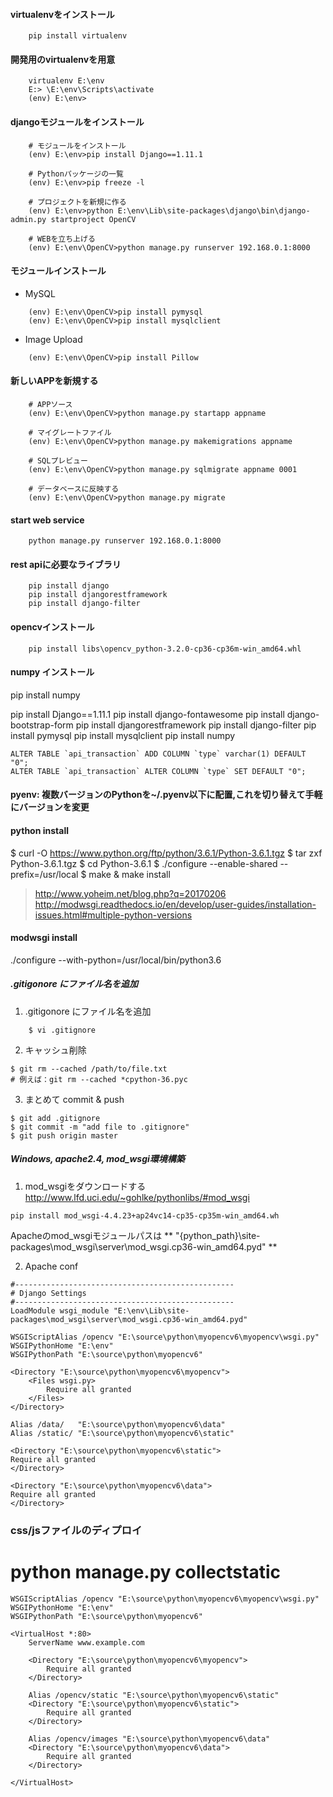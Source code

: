 #### virtualenvをインストール
```
    pip install virtualenv
```

#### 開発用のvirtualenvを用意
```
    virtualenv E:\env
    E:> \E:\env\Scripts\activate
    (env) E:\env>
```

#### djangoモジュールをインストール
```
    # モジュールをインストール
    (env) E:\env>pip install Django==1.11.1

    # Pythonパッケージの一覧
    (env) E:\env>pip freeze -l

    # プロジェクトを新規に作る
    (env) E:\env>python E:\env\Lib\site-packages\django\bin\django-admin.py startproject OpenCV

    # WEBを立ち上げる
    (env) E:\env\OpenCV>python manage.py runserver 192.168.0.1:8000
```

#### モジュールインストール
+ MySQL
```
    (env) E:\env\OpenCV>pip install pymysql
    (env) E:\env\OpenCV>pip install mysqlclient
```

+ Image Upload
```
    (env) E:\env\OpenCV>pip install Pillow
```

#### 新しいAPPを新規する
```
    # APPソース
    (env) E:\env\OpenCV>python manage.py startapp appname

    # マイグレートファイル
    (env) E:\env\OpenCV>python manage.py makemigrations appname

    # SQLプレビュー
    (env) E:\env\OpenCV>python manage.py sqlmigrate appname 0001

    # データベースに反映する
    (env) E:\env\OpenCV>python manage.py migrate
```

#### start web service
```
    python manage.py runserver 192.168.0.1:8000
```


#### rest apiに必要なライブラリ
```
    pip install django
    pip install djangorestframework
    pip install django-filter
```

#### opencvインストール
```
    pip install libs\opencv_python-3.2.0-cp36-cp36m-win_amd64.whl
```

#### numpy インストール
pip install numpy

pip install Django==1.11.1
pip install django-fontawesome
pip install django-bootstrap-form
pip install djangorestframework
pip install django-filter
pip install pymysql
pip install mysqlclient
pip install numpy



```
ALTER TABLE `api_transaction` ADD COLUMN `type` varchar(1) DEFAULT "0";
ALTER TABLE `api_transaction` ALTER COLUMN `type` SET DEFAULT "0";
```



#### pyenv: 複数バージョンのPythonを~/.pyenv以下に配置,これを切り替えて手軽にバージョンを変更




#### python install
$ curl -O https://www.python.org/ftp/python/3.6.1/Python-3.6.1.tgz
$ tar zxf Python-3.6.1.tgz
$ cd Python-3.6.1
$ ./configure --enable-shared --prefix=/usr/local
$ make & make install
> http://www.yoheim.net/blog.php?q=20170206
  http://modwsgi.readthedocs.io/en/develop/user-guides/installation-issues.html#multiple-python-versions


#### modwsgi install
./configure --with-python=/usr/local/bin/python3.6







##### .gitigonore にファイル名を追加

1.  .gitigonore にファイル名を追加
```
    $ vi .gitignore
```
2. キャッシュ削除

```
$ git rm --cached /path/to/file.txt
# 例えば：git rm --cached *cpython-36.pyc
```

3. まとめて commit & push
```
$ git add .gitignore
$ git commit -m "add file to .gitignore"
$ git push origin master
```




##### Windows, apache2.4, mod_wsgi環境構築

1. mod_wsgiをダウンロードする
http://www.lfd.uci.edu/~gohlke/pythonlibs/#mod_wsgi
```
pip install mod_wsgi-4.4.23+ap24vc14-cp35-cp35m-win_amd64.wh
```
Apacheのmod_wsgiモジュールパスは ** "{python_path}\site-packages\mod_wsgi\server\mod_wsgi.cp36-win_amd64.pyd" **

2. Apache conf
```
#-------------------------------------------------
# Django Settings
#-------------------------------------------------
LoadModule wsgi_module "E:\env\Lib\site-packages\mod_wsgi\server\mod_wsgi.cp36-win_amd64.pyd"

WSGIScriptAlias /opencv "E:\source\python\myopencv6\myopencv\wsgi.py"
WSGIPythonHome "E:\env"
WSGIPythonPath "E:\source\python\myopencv6"

<Directory "E:\source\python\myopencv6\myopencv">
	<Files wsgi.py>
		Require all granted
	</Files>
</Directory>

Alias /data/   "E:\source\python\myopencv6\data"
Alias /static/ "E:\source\python\myopencv6\static"

<Directory "E:\source\python\myopencv6\static">
Require all granted
</Directory>

<Directory "E:\source\python\myopencv6\data">
Require all granted
</Directory>
```




### css/jsファイルのディプロイ
# python manage.py collectstatic

```
WSGIScriptAlias /opencv "E:\source\python\myopencv6\myopencv\wsgi.py"
WSGIPythonHome "E:\env"
WSGIPythonPath "E:\source\python\myopencv6"

<VirtualHost *:80>
	ServerName www.example.com

	<Directory "E:\source\python\myopencv6\myopencv">
		Require all granted
	</Directory>

	Alias /opencv/static "E:\source\python\myopencv6\static"
	<Directory "E:\source\python\myopencv6\static">
		Require all granted
	</Directory>

	Alias /opencv/images "E:\source\python\myopencv6\data"
	<Directory "E:\source\python\myopencv6\data">
		Require all granted
	</Directory>

</VirtualHost>
```


